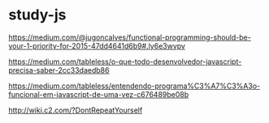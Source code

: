 # study-js

https://medium.com/@jugoncalves/functional-programming-should-be-your-1-priority-for-2015-47dd4641d6b9#.ly6e3wvpv

https://medium.com/tableless/o-que-todo-desenvolvedor-javascript-precisa-saber-2cc33daedb86

https://medium.com/tableless/entendendo-programa%C3%A7%C3%A3o-funcional-em-javascript-de-uma-vez-c676489be08b

http://wiki.c2.com/?DontRepeatYourself
